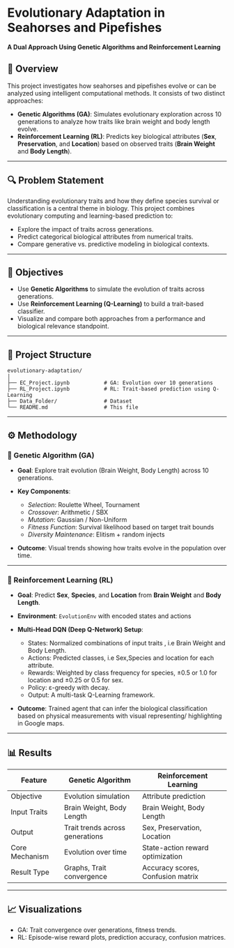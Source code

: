# Evolutionary Adaptation in Seahorses and Pipefishes  
**A Dual Approach Using Genetic Algorithms and Reinforcement Learning**

## 📘 Overview

This project investigates how seahorses and pipefishes evolve or can be analyzed using intelligent computational methods. It consists of two distinct approaches:

- **Genetic Algorithms (GA)**: Simulates evolutionary exploration across 10 generations to analyze how traits like brain weight and body length evolve.
- **Reinforcement Learning (RL)**: Predicts key biological attributes (**Sex**, **Preservation**, and **Location**) based on observed traits (**Brain Weight** and **Body Length**).

---

## 🔍 Problem Statement

Understanding evolutionary traits and how they define species survival or classification is a central theme in biology. This project combines evolutionary computing and learning-based prediction to:

- Explore the impact of traits across generations.
- Predict categorical biological attributes from numerical traits.
- Compare generative vs. predictive modeling in biological contexts.

---

## 🎯 Objectives

- Use **Genetic Algorithms** to simulate the evolution of traits across generations.
- Use **Reinforcement Learning (Q-Learning)** to build a trait-based classifier.
- Visualize and compare both approaches from a performance and biological relevance standpoint.

---

## 📂 Project Structure

```
evolutionary-adaptation/
│
├── EC_Project.ipynb           # GA: Evolution over 10 generations
├── RL_Project.ipynb           # RL: Trait-based prediction using Q-Learning
├── Data_Folder/               # Dataset
└── README.md                  # This file
```

---

## ⚙️ Methodology

### 🧬 Genetic Algorithm (GA)

- **Goal**: Explore trait evolution (Brain Weight, Body Length) across 10 generations.
- **Key Components**:
  - *Selection*: Roulette Wheel, Tournament
  - *Crossover*: Arithmetic / SBX
  - *Mutation*: Gaussian / Non-Uniform
  - *Fitness Function*: Survival likelihood based on target trait bounds
  - *Diversity Maintenance*: Elitism + random injects

- **Outcome**: Visual trends showing how traits evolve in the population over time.

---

### 🤖 Reinforcement Learning (RL)

- **Goal**: Predict **Sex**, **Species**, and **Location** from **Brain Weight** and **Body Length**.
- **Environment**: `EvolutionEnv` with encoded states and actions
- **Multi-Head DQN (Deep Q-Network) Setup**:
  - States: Normalized combinations of input traits , i.e Brain Weight and Body Length.
  - Actions: Predicted classes, i.e Sex,Species and location for each attribute.
  - Rewards: Weighted by class frequency for species, ±0.5 or 1.0 for location and ±0.25 or 0.5 for sex.
  - Policy: ε-greedy with decay.
  - Output: A multi-task Q-Learning framework.

- **Outcome**: Trained agent that can infer the biological classification based on physical measurements with visual representing/ highlighting in Google maps.

---

## 📊 Results

| Feature                     | Genetic Algorithm                 | Reinforcement Learning             |
|----------------------------|-----------------------------------|------------------------------------|
| Objective                  | Evolution simulation              | Attribute prediction               |
| Input Traits               | Brain Weight, Body Length         | Brain Weight, Body Length          |
| Output                     | Trait trends across generations   | Sex, Preservation, Location        |
| Core Mechanism             | Evolution over time               | State-action reward optimization   |
| Result Type                | Graphs, Trait convergence         | Accuracy scores, Confusion matrix  |

---

## 📈 Visualizations

- GA: Trait convergence over generations, fitness trends.
- RL: Episode-wise reward plots, prediction accuracy, confusion matrices.

